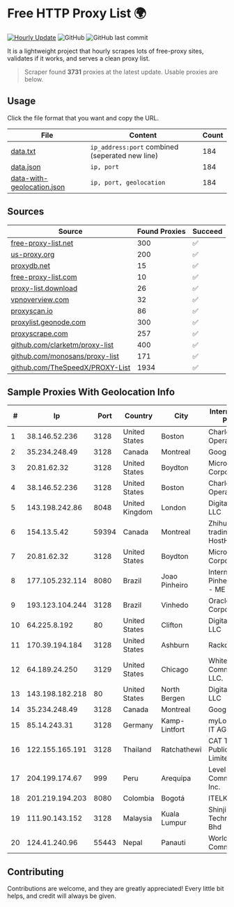 
# Free HTTP Proxy List 🌍

[![Hourly Update](https://github.com/mertguvencli/http-proxy-list/actions/workflows/main.yml/badge.svg?branch=main)](https://github.com/mertguvencli/http-proxy-list/actions/workflows/main.yml)
![GitHub](https://img.shields.io/github/license/mertguvencli/http-proxy-list)
![GitHub last commit](https://img.shields.io/github/last-commit/mertguvencli/http-proxy-list)

It is a lightweight project that hourly scrapes lots of free-proxy sites, validates if it works, and serves a clean proxy list.


> Scraper found **3731** proxies at the latest update. Usable proxies are below.

## Usage

Click the file format that you want and copy the URL.


|File|Content|Count|
|----|-------|-----|
|[data.txt](https://raw.githubusercontent.com/mertguvencli/http-proxy-list/main/proxy-list/data.txt)|`ip_address:port` combined (seperated new line)|184|
|[data.json](https://raw.githubusercontent.com/mertguvencli/http-proxy-list/main/proxy-list/data.json)|`ip, port`|184|
|[data-with-geolocation.json](https://raw.githubusercontent.com/mertguvencli/http-proxy-list/main/proxy-list/data-with-geolocation.json)|`ip, port, geolocation`|184|

## Sources

|Source|Found Proxies|Succeed|
|------|-------------|-------|
|[free-proxy-list.net](https://free-proxy-list.net)|300|✅|
|[us-proxy.org](https://www.us-proxy.org)|200|✅|
|[proxydb.net](http://proxydb.net)|15|✅|
|[free-proxy-list.com](https://free-proxy-list.com/?page=&port=&type%5B%5D=http&type%5B%5D=https&up_time=0&search=Search)|10|✅|
|[proxy-list.download](https://www.proxy-list.download/HTTP)|26|✅|
|[vpnoverview.com](https://vpnoverview.com/privacy/anonymous-browsing/free-proxy-servers)|32|✅|
|[proxyscan.io](https://www.proxyscan.io)|86|✅|
|[proxylist.geonode.com](https://proxylist.geonode.com/api/proxy-list?limit=300&page=1&sort_by=lastChecked&sort_type=desc&protocols=http,https)|300|✅|
|[proxyscrape.com](https://api.proxyscrape.com/v2/?request=displayproxies&protocol=http&timeout=10000&country=all&ssl=all&anonymity=all)|257|✅|
|[github.com/clarketm/proxy-list](https://raw.githubusercontent.com/clarketm/proxy-list/master/proxy-list-raw.txt)|400|✅|
|[github.com/monosans/proxy-list](https://raw.githubusercontent.com/monosans/proxy-list/main/proxies/http.txt)|171|✅|
|[github.com/TheSpeedX/PROXY-List](https://raw.githubusercontent.com/TheSpeedX/PROXY-List/master/http.txt)|1934|✅|


## Sample Proxies With Geolocation Info

|#|Ip|Port|Country|City|Internet Service Provider|
|-|--|----|-------|----|-------------------------|
|1|38.146.52.236|3128|United States|Boston|Charles River Operation|
|2|35.234.248.49|3128|Canada|Montreal|Google LLC|
|3|20.81.62.32|3128|United States|Boydton|Microsoft Corporation|
|4|38.146.52.236|3128|United States|Boston|Charles River Operation|
|5|143.198.242.86|8048|United Kingdom|London|DigitalOcean, LLC|
|6|154.13.5.42|59394|Canada|Montreal|Zhihua Lu trading as HostHub|
|7|20.81.62.32|3128|United States|Boydton|Microsoft Corporation|
|8|177.105.232.114|8080|Brazil|Joao Pinheiro|Internet Pinheirense Ltda - ME|
|9|193.123.104.244|3128|Brazil|Vinhedo|Oracle Corporation|
|10|64.225.8.192|80|United States|Clifton|DigitalOcean, LLC|
|11|170.39.194.184|3128|United States|Ashburn|Rackdog, LLC|
|12|64.189.24.250|3129|United States|Chicago|WhiteSky Communications, LLC.|
|13|143.198.182.218|80|United States|North Bergen|DigitalOcean, LLC|
|14|35.234.248.49|3128|Canada|Montreal|Google LLC|
|15|85.14.243.31|3128|Germany|Kamp-Lintfort|myLoc managed IT AG|
|16|122.155.165.191|3128|Thailand|Ratchathewi|CAT Telecom Public Company Limited|
|17|204.199.174.67|999|Peru|Arequipa|Level 3 Communications, Inc.|
|18|201.219.194.203|8080|Colombia|Bogotá|ITELKOM|
|19|111.90.143.152|3128|Malaysia|Kuala Lumpur|Shinjiru Technology Sdn Bhd|
|20|124.41.240.96|55443|Nepal|Panauti|WorldLink Communications|



## Contributing

Contributions are welcome, and they are greatly appreciated! Every
little bit helps, and credit will always be given.

